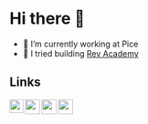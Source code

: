 # Hi there 👋

- 🔭 I’m currently working at Pice
- 🌱 I tried building [Rev Academy](https://revacademy.forkbikash.com/)

## Links
<a href="https://www.linkedin.com/in/forkbikash/">
  <img align="left" width="24px" src="https://cdn.jsdelivr.net/npm/simple-icons@v3/icons/linkedin.svg"  />
</a>
<a href="https://twitter.com/forkbikash">
  <img align="left" width="26px" src="https://cdn.jsdelivr.net/npm/simple-icons@v3/icons/twitter.svg" />
</a>
<a href="mailto:mishra.bikash002@gmail.com">
  <img align="left" width="26px" src="https://cdn.jsdelivr.net/npm/simple-icons@v3/icons/gmail.svg" />
</a>
<a href="http://dev.to/forkbikash">
  <img align="left" width="26px" src="https://www.vectorlogo.zone/logos/devto/devto-icon.svg" />
</a>
